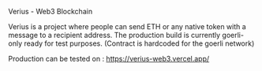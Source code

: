 Verius - Web3 Blockchain

Verius is a project where people can send ETH or any native token with a message to a recipient address. The production build is currently goerli-only ready for test purposes. (Contract is hardcoded for the goerli network)

Production can be tested on : https://verius-web3.vercel.app/
